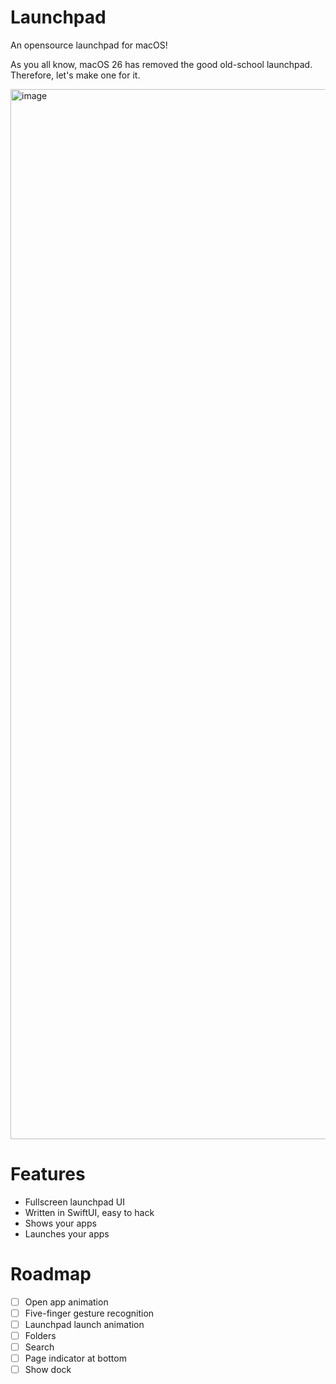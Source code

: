 # Launchpad

An opensource launchpad for macOS!

As you all know, macOS 26 has removed the good old-school launchpad. Therefore, let's make one for it.

<img width="1680" alt="image" src="https://github.com/user-attachments/assets/0e48364c-156f-4df1-927c-cb6c2ae5ed6a" />


# Features

- Fullscreen launchpad UI
- Written in SwiftUI, easy to hack
- Shows your apps
- Launches your apps

# Roadmap

- [ ] Open app animation
- [ ] Five-finger gesture recognition
- [ ] Launchpad launch animation
- [ ] Folders
- [ ] Search
- [ ] Page indicator at bottom
- [ ] Show dock
